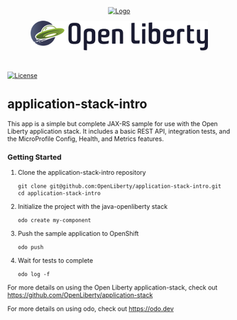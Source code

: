 <!-- PROJECT LOGO -->

<p align="center">
  <a href="https://openliberty.io/">
    <img src="https://openliberty.io/img/spaceship.svg" alt="Logo">
  </a>
</p>
<p align="center">
  <a href="https://openliberty.io/">
    <img src="https://github.com/OpenLiberty/open-liberty/blob/master/logos/logo_horizontal_light_navy.png" alt="title" width="400">
  </a>
</p>
<br />

[![License](https://img.shields.io/badge/License-ASL%202.0-green.svg)](https://opensource.org/licenses/Apache-2.0)

# application-stack-intro

This app is a simple but complete JAX-RS sample for use with the Open Liberty application stack. It includes a basic REST API, integration tests, and the MicroProfile Config, Health, and Metrics features.

### Getting Started

1. Clone the application-stack-intro repository

    ```shell
    git clone git@github.com:OpenLiberty/application-stack-intro.git
    cd application-stack-intro
    ```

1. Initialize the project with the java-openliberty stack

    ```shell
    odo create my-component
    ```

1. Push the sample application to OpenShift

    ```shell
    odo push
    ```
1. Wait for tests to complete

    ```shell
    odo log -f
    ```

For more details on using the Open Liberty application-stack, check out https://github.com/OpenLiberty/application-stack

For more details on using odo, check out https://odo.dev
